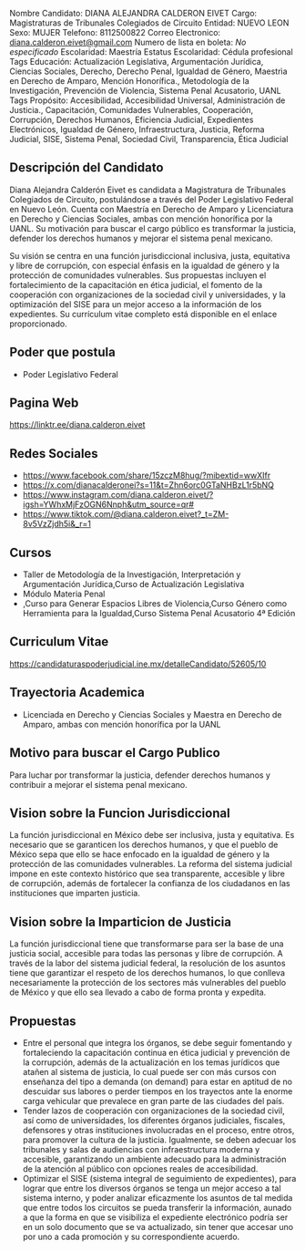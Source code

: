 Nombre Candidato: DIANA ALEJANDRA CALDERON EIVET
Cargo: Magistraturas de Tribunales Colegiados de Circuito
Entidad: NUEVO LEON
Sexo: MUJER
Telefono: 8112500822
Correo Electronico: diana.calderon.eivet@gmail.com
Numero de lista en boleta: *No especificado*
Escolaridad: Maestría
Estatus Escolaridad: Cédula profesional
Tags Educación: Actualización Legislativa, Argumentación Jurídica, Ciencias Sociales, Derecho, Derecho Penal, Igualdad de Género, Maestrìa en Derecho de Amparo, Mención Honorífica., Metodología de la Investigación, Prevención de Violencia, Sistema Penal Acusatorio, UANL
Tags Propósito: Accesibilidad, Accesibilidad Universal, Administración de Justicia., Capacitación, Comunidades Vulnerables, Cooperación, Corrupción, Derechos Humanos, Eficiencia Judicial, Expedientes Electrónicos, Igualdad de Género, Infraestructura, Justicia, Reforma Judicial, SISE, Sistema Penal, Sociedad Civil, Transparencia, Ética Judicial


## Descripción del Candidato 

Diana Alejandra Calderón Eivet es candidata a Magistratura de Tribunales Colegiados de Circuito, postulándose a través del Poder Legislativo Federal en Nuevo León. Cuenta con Maestría en Derecho de Amparo y Licenciatura en Derecho y Ciencias Sociales, ambas con mención honorífica por la UANL. Su motivación para buscar el cargo público es transformar la justicia, defender los derechos humanos y mejorar el sistema penal mexicano.

Su visión se centra en una función jurisdiccional inclusiva, justa, equitativa y libre de corrupción, con especial énfasis en la igualdad de género y la protección de comunidades vulnerables. Sus propuestas incluyen el fortalecimiento de la capacitación en ética judicial, el fomento de la cooperación con organizaciones de la sociedad civil y universidades, y la optimización del SISE para un mejor acceso a la información de los expedientes. Su currículum vitae completo está disponible en el enlace proporcionado.


## Poder que postula

- Poder Legislativo Federal


## Pagina Web

https://linktr.ee/diana.calderon.eivet


## Redes Sociales

- https://www.facebook.com/share/15zczM8hug/?mibextid=wwXIfr
- https://x.com/dianacalderonei?s=11&t=Zhn6orc0GTaNHBzL1r5bNQ
- https://www.instagram.com/diana.calderon.eivet/?igsh=YWhxMjFzOGN6Nnph&utm_source=qr#
- https://www.tiktok.com/@diana.calderon.eivet?_t=ZM-8v5VzZjdh5i&_r=1


## Cursos

- Taller de Metodología de la Investigación, Interpretación y Argumentación Jurídica,Curso de Actualización Legislativa
- Módulo Materia Penal
- ,Curso para Generar Espacios Libres de Violencia,Curso Género como Herramienta para la Igualdad,Curso Sistema Penal Acusatorio 4ª Edición


## Curriculum Vitae

https://candidaturaspoderjudicial.ine.mx/detalleCandidato/52605/10


## Trayectoria Academica

- Licenciada en Derecho y Ciencias Sociales y Maestra en Derecho de Amparo, ambas con mención honorífica por la UANL


## Motivo para buscar el Cargo Publico

Para luchar por transformar la justicia, defender derechos humanos y contribuir a mejorar el sistema penal mexicano.


## Vision sobre la Funcion Jurisdiccional

La función jurisdiccional en México debe ser inclusiva, justa y equitativa. Es necesario que se garanticen los derechos humanos, y que el pueblo de México sepa que ello se hace enfocado en la igualdad de género y la protección de las comunidades vulnerables. La reforma del sistema judicial impone en este contexto histórico que sea transparente, accesible y libre de corrupción, además de fortalecer la confianza de los ciudadanos en las instituciones que imparten justicia.


## Vision sobre la Imparticion de Justicia

La función jurisdiccional tiene que transformarse para ser la base de una justicia social, accesible para todas las personas y libre de corrupción. A través de la labor del sistema judicial federal, la resolución de los asuntos tiene que garantizar el respeto de los derechos humanos, lo que conlleva necesariamente la protección de los sectores más vulnerables del pueblo de México y que ello sea llevado a cabo de forma pronta y expedita.


## Propuestas

- Entre el personal que integra los órganos, se debe seguir fomentando y fortaleciendo la capacitación continua en ética judicial y prevención de la corrupción, además de la actualización en los temas jurídicos que atañen al sistema de justicia, lo cual puede ser con más cursos con enseñanza del tipo a demanda (on demand) para estar en aptitud de no descuidar sus labores o perder tiempos en los trayectos ante la enorme carga vehicular que prevalece en gran parte de las ciudades del país.
- Tender lazos de cooperación con organizaciones de la sociedad civil, así como de universidades, los diferentes órganos judiciales, fiscales, defensores y otras instituciones involucradas en el proceso, entre otros, para promover la cultura de la justicia. Igualmente, se deben adecuar los tribunales y salas de audiencias con infraestructura moderna y accesible, garantizando un ambiente adecuado para la administración de la atención al público con opciones reales de accesibilidad.
- Optimizar el SISE (sistema integral de seguimiento de expedientes), para lograr que entre los diversos órganos se tenga un mejor acceso a tal sistema interno, y poder analizar eficazmente los asuntos de tal medida que entre todos los circuitos se pueda transferir la información, aunado a que la forma en que se visibiliza el expediente electrónico podría ser en un solo documento que se va actualizado, sin tener que accesar uno por uno a cada promoción y su correspondiente acuerdo.

